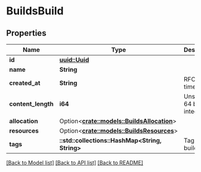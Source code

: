 # BuildsBuild

## Properties

Name | Type | Description | Notes
------------ | ------------- | ------------- | -------------
**id** | [**uuid::Uuid**](uuid::Uuid.md) |  | 
**name** | **String** |  | 
**created_at** | **String** | RFC3339 timestamp | 
**content_length** | **i64** | Unsigned 64 bit integer. | 
**allocation** | Option<[**crate::models::BuildsAllocation**](BuildsAllocation.md)> |  | [optional]
**resources** | Option<[**crate::models::BuildsResources**](BuildsResources.md)> |  | [optional]
**tags** | **::std::collections::HashMap<String, String>** | Tags of this build | 

[[Back to Model list]](../README.md#documentation-for-models) [[Back to API list]](../README.md#documentation-for-api-endpoints) [[Back to README]](../README.md)


